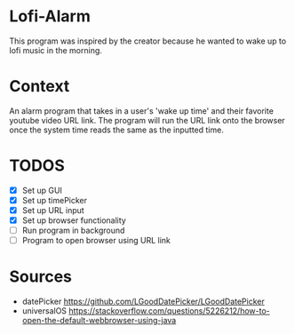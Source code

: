 # Lofi-Alarm
This program was inspired by the creator because he wanted to wake up to lofi music in the morning. 

# Context
An alarm program that takes in a user's 'wake up time' and their favorite youtube video URL link. The program will run the URL link onto the browser once the system time reads the same as the inputted time.

# TODOS
- [x] Set up GUI
- [x] Set up timePicker
- [x] Set up URL input
- [x] Set up browser functionality
- [ ] Run program in background
- [ ] Program to open browser using URL link

# Sources
- datePicker https://github.com/LGoodDatePicker/LGoodDatePicker
- universalOS https://stackoverflow.com/questions/5226212/how-to-open-the-default-webbrowser-using-java
